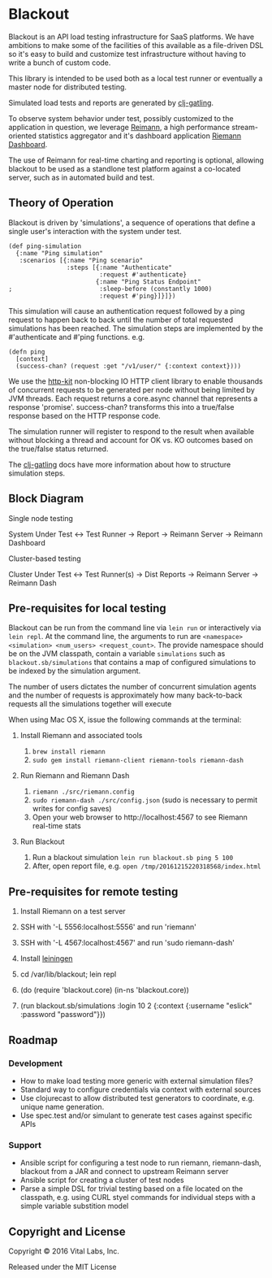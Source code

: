 # Blackout

Blackout is an API load testing infrastructure for SaaS platforms.  We
have ambitions to make some of the facilities of this available as a
file-driven DSL so it's easy to build and customize test
infrastructure without having to write a bunch of custom code.

This library is intended to be used both as a local test runner or
eventually a master node for distributed testing.

Simulated load tests and reports are generated by
[clj-gatling](https://github.com/mhjort/clj-gatling).

To observe system behavior under test, possibly customized to the
application in question, we leverage [Reimann](http://riemann.io/), a
high performance stream-oriented statistics aggregator and it's
dashboard application [Riemann Dashboard](http://riemann.io/dashboard.html).

The use of Reimann for real-time charting and reporting is optional,
allowing blackout to be used as a standlone test platform against a
co-located server, such as in automated build and test.

## Theory of Operation

Blackout is driven by 'simulations', a sequence of operations that
define a single user's interaction with the system under test.

    (def ping-simulation
      {:name "Ping simulation"
       :scenarios [{:name "Ping scenario"
                    :steps [{:name "Authenticate"
                             :request #'authenticate}
                            {:name "Ping Status Endpoint"
    ;                        :sleep-before (constantly 1000)
                             :request #'ping}]}]})

This simulation will cause an authentication request followed by
a ping request to happen back to back until the number of total
requested simulations has been reached.  The simulation steps are
implemented by the #'authenticate and #'ping functions. e.g.

    (defn ping
      [context]
      (success-chan? (request :get "/v1/user/" {:context context})))

We use the [http-kit](http://www.http-kit.org/client.html)
non-blocking IO HTTP client library to enable thousands of concurrent
requests to be generated per node without being limited by JVM
threads.  Each request returns a core.async channel that represents a
response 'promise'.  success-chan?  transforms this into a true/false
response based on the HTTP response code.

The simulation runner will register to respond to the result when
available without blocking a thread and account for OK vs. KO outcomes
based on the true/false status returned. 

The [clj-gatling](https://github.com/mhjort/clj-gatling) docs have
more information about how to structure simulation steps.


## Block Diagram

Single node testing

System Under Test <-> Test Runner -> Report -> Reimann Server -> Reimann Dashboard

Cluster-based testing

Cluster Under Test <-> Test Runner(s) -> Dist Reports -> Reimann Server -> Reimann Dash

## Pre-requisites for local testing

Blackout can be run from the command line via `lein run` or
interactively via `lein repl`.  At the command line, the arguments to
run are `<namespace> <simulation> <num_users> <request_count>`.  The
provide namespace should be on the JVM classpath, contain a variable
`simulations` such as `blackout.sb/simulations` that contains a map of
configured simulations to be indexed by the simulation argument.

The number of users dictates the number of concurrent simulation
agents and the number of requests is approximately how many
back-to-back requests all the simulations together will execute

When using Mac OS X, issue the following commands at the terminal: 

1. Install Riemann and associated tools
    1. `brew install riemann`
    2. `sudo gem install riemann-client riemann-tools riemann-dash`

2. Run Riemann and Riemann Dash
    1. `riemann ./src/riemann.config` 
    2. `sudo riemann-dash ./src/config.json` (sudo is necessary to permit writes for config saves)
    3. Open your web browser to http://localhost:4567 to see Riemann real-time stats

3. Run Blackout
    1. Run a blackout simulation `lein run blackout.sb ping 5 100`
    2. After, open report file, e.g. `open /tmp/20161215220318568/index.html`

## Pre-requisites for remote testing

1. Install Riemann on a test server

2. SSH with '-L 5556:localhost:5556' and run 'riemann'

3. SSH with '-L 4567:localhost:4567' and run 'sudo riemann-dash'

4. Install [leiningen](http://leiningen.org/)

4. cd /var/lib/blackout; lein repl

5. (do (require 'blackout.core) (in-ns 'blackout.core))

6. (run blackout.sb/simulations :login 10 2 {:context {:username "eslick" :password "password"}})


## Roadmap


### Development

- How to make load testing more generic with external simulation files?
- Standard way to configure credentials via context with external sources
- Use clojurecast to allow distributed test generators to coordinate, e.g. unique name generation.
- Use spec.test and/or simulant to generate test cases against specific APIs

### Support

- Ansible script for configuring a test node to run riemann, riemann-dash, blackout from a JAR and connect to upstream Reimann server
- Ansible script for creating a cluster of test nodes
- Parse a simple DSL for trivial testing based on a file located on
  the classpath, e.g. using CURL styel commands for individual steps
  with a simple variable substition model

## Copyright and License

Copyright © 2016 Vital Labs, Inc.

Released under the MIT License

